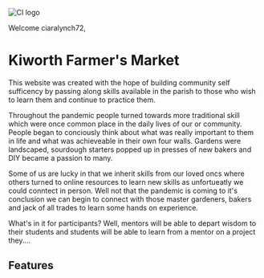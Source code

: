 ![CI logo](https://codeinstitute.s3.amazonaws.com/fullstack/ci_logo_small.png)

Welcome ciaralynch72,


# Kiworth Farmer's Market #
This website was created with the hope of building community self sufficency by passing along skills available in the parish to those who wish to learn them and continue to practice them. 

Throughout the pandemic people turned towards more traditional skill which were once common place in the daily lives of our or community. People began to conciously think about what was really important to them in life and what was achieveable in their own four walls. Gardens were landscaped, sourdough starters popped up in presses of new bakers and DIY became a passion to many. 

Some of us are lucky in that we inherit skills from our loved oncs where others turned to online resources to learn new skills as unfortueatly we could conntect in person. Well not that the pandemic is coming to it's conclusion we can begin to connect with those master gardeners, bakers and jack of all trades to learn some hands on experience. 

What's in it for participants? Well, mentors will be able to depart wisdom to their students and students will be able to learn from a mentor on a project they.... 

## Features ##
